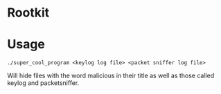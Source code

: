 # Rootkit

# Usage
```./super_cool_program <keylog log file> <packet sniffer log file>```

Will hide files with the word malicious in their title as well as those called keylog and packetsniffer. 

